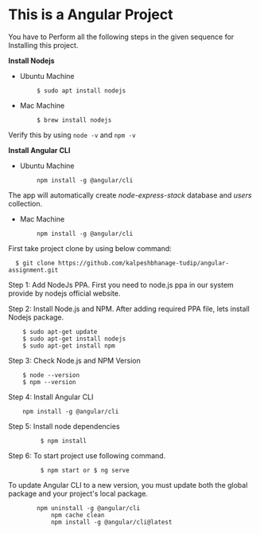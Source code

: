 # This is a Angular Project

You have to Perform all the following steps in the given sequence for Installing this project.

**Install Nodejs**
- Ubuntu Machine
```
        $ sudo apt install nodejs
```
- Mac Machine
```
        $ brew install nodejs
```
Verify this by using `node -v` and `npm -v`

**Install Angular CLI**
- Ubuntu Machine
```
        npm install -g @angular/cli
```
The app will automatically create *node-express-stack* database and *users* collection.

- Mac Machine
```
        npm install -g @angular/cli
```

First take project clone by using below command:

```
  $ git clone https://github.com/kalpeshbhanage-tudip/angular-assignment.git
```

Step 1: Add NodeJs PPA. First you need to node.js ppa in our system provide by nodejs official website.

Step 2: Install Node.js and NPM. After adding required PPA file, lets install Nodejs package.
```
	$ sudo apt-get update
	$ sudo apt-get install nodejs
	$ sudo apt-get install npm
```

Step 3: Check Node.js and NPM Version
```
	$ node --version
	$ npm --version
```
Step 4: Install Angular CLI
```
	npm install -g @angular/cli
```
Step 5: Install node dependencies
```
         $ npm install
```
Step 6: To start project use following command.
```
         $ npm start or $ ng serve
```

To update Angular CLI to a new version, you must update both the global package and your project's local package.
```
	    npm uninstall -g @angular/cli
            npm cache clean
            npm install -g @angular/cli@latest
```
